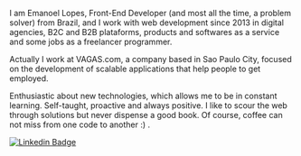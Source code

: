 I am Emanoel Lopes, Front-End Developer (and most all the time, a problem solver) from Brazil, and I work with web development since 2013 in digital agencies, B2C and B2B plataforms, products and softwares as a service and some jobs as a freelancer programmer.

Actually I work at VAGAS.com, a company based in Sao Paulo City, focused on the development of scalable applications that help people to get employed.

Enthusiastic about new technologies, which allows me to be in constant learning. Self-taught, proactive and always positive. I like to scour the web through solutions but never dispense a good book. Of course, coffee can not miss from one code to another :)
.

[![Linkedin Badge](https://img.shields.io/badge/-LinkedIn-blue?style=flat-square&logo=Linkedin&logoColor=white&link=https://www.linkedin.com/in/emanoel-lopes-64100839/)](https://www.linkedin.com/in/emanoel-lopes-64100839/)

